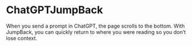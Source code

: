# ChatGPTJumpBack
When you send a prompt in ChatGPT, the page scrolls to the bottom. With JumpBack, you can quickly return to where you were reading so you don’t lose context.
